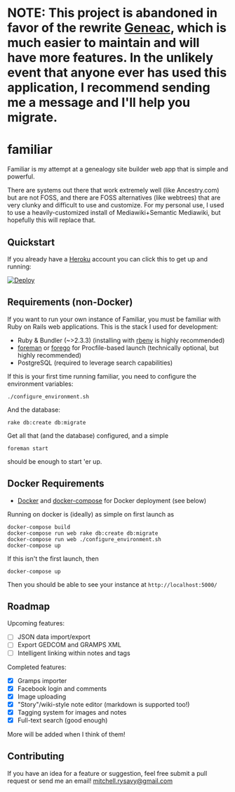 # NOTE: This project is abandoned in favor of the rewrite [Geneac](/mrysav/geneac), which is much easier to maintain and will have more features. In the unlikely event that anyone ever has used this application, I recommend sending me a message and I'll help you migrate.

familiar
===

Familiar is my attempt at a genealogy site builder web app that is simple and powerful.

There are systems out there that work extremely well (like Ancestry.com) but are not FOSS, and there are FOSS alternatives (like webtrees) that are very clunky and difficult to use and customize. For my personal use, I used to use a heavily-customized install of Mediawiki+Semantic Mediawiki, but hopefully this will replace that.

Quickstart
---

If you already have a [Heroku](https://heroku.com) account you can click this to get up and running:

[![Deploy](https://www.herokucdn.com/deploy/button.svg)](https://heroku.com/deploy)

Requirements (non-Docker)
---

If you want to run your own instance of Familiar, you must be familiar with Ruby on Rails web applications. This is the stack I used for development:

* Ruby & Bundler (~>2.3.3) (installing with [rbenv](https://github.com/sstephenson/rbenv) is highly recommended)
* [foreman](https://github.com/ddollar/foreman) or [forego](https://github.com/ddollar/forego) for Procfile-based launch (technically optional, but highly recommended)
* PostgreSQL (required to leverage search capabilities)

If this is your first time running familiar, you need to configure the environment variables:

    ./configure_environment.sh

And the database:

    rake db:create db:migrate

Get all that (and the database) configured, and a simple

    foreman start

should be enough to start 'er up.

Docker Requirements
---

* [Docker](https://www.docker.com/) and [docker-compose](https://github.com/docker/compose) for Docker deployment (see below)

Running on docker is (ideally) as simple on first launch as

    docker-compose build
    docker-compose run web rake db:create db:migrate
    docker-compose run web ./configure_environment.sh
    docker-compose up

If this isn't the first launch, then

    docker-compose up

Then you should be able to see your instance at `http://localhost:5000/`

Roadmap
---

Upcoming features:

- [ ] JSON data import/export
- [ ] Export GEDCOM and GRAMPS XML
- [ ] Intelligent linking within notes and tags

Completed features:

- [x] Gramps importer
- [x] Facebook login and comments
- [x] Image uploading
- [x] "Story"/wiki-style note editor (markdown is supported too!)
- [x] Tagging system for images and notes
- [x] Full-text search (good enough)

More will be added when I think of them!

Contributing
---

If you have an idea for a feature or suggestion, feel free submit a pull request or send me an email! [mitchell.rysavy@gmail.com](mailto:mitchell.rysavy@gmail.com)
